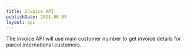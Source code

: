 ```yaml
---
title: Invoice API
publishDate: 2021-06-09
layout: api
---
```


The invoice API will use main customer number to get invoice details for parcel international customers.

